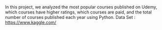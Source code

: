 In this project, we analyzed the most popular courses published on Udemy, which courses have higher ratings, which courses are paid, and the total number of courses published each year using Python.
Data Set : https://www.kaggle.com/
